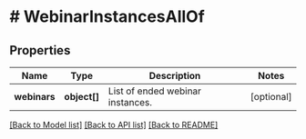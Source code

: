 # # WebinarInstancesAllOf

## Properties

Name | Type | Description | Notes
------------ | ------------- | ------------- | -------------
**webinars** | **object[]** | List of ended webinar instances. | [optional] 

[[Back to Model list]](../../README.md#documentation-for-models) [[Back to API list]](../../README.md#documentation-for-api-endpoints) [[Back to README]](../../README.md)


